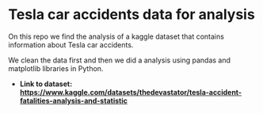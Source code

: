 # Tesla car accidents data for analysis

On this repo we find the analysis of a kaggle dataset that contains information about Tesla car accidents.

We clean the data first and then we did a analysis using pandas and matplotlib libraries in Python.

* **Link to dataset: https://www.kaggle.com/datasets/thedevastator/tesla-accident-fatalities-analysis-and-statistic** 
